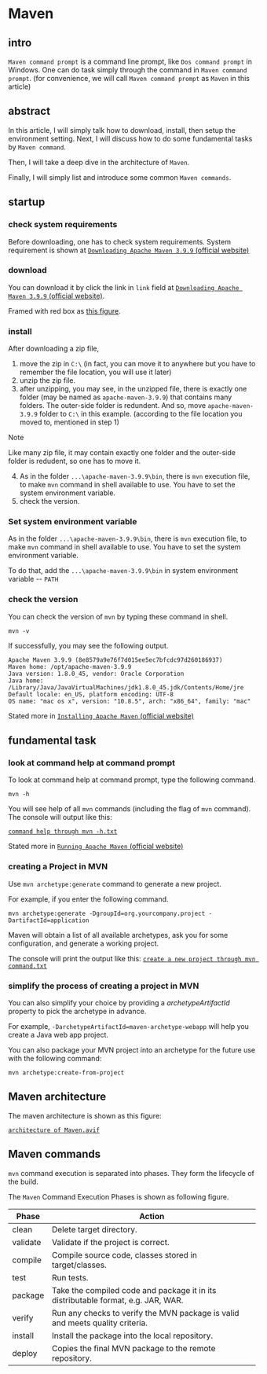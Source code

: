 # Maven 
## intro
`Maven command prompt` is a command line prompt, like `Dos command prompt` in Windows. One can do task simply through the command in `Maven command prompt`. (for convenience, we will call `Maven command prompt` as `Maven` in this article)

## abstract
In this article, I will simply talk how to download, install, then setup the environment setting. Next, I will discuss how to do some fundamental tasks by `Maven command`. 

Then, I will take a deep dive in the architecture of `Maven`.

Finally, I will simply list and introduce some common `Maven commands`.

## startup
### check system requirements
Before downloading, one has to check system requirements. System requirement is shown at [`Downloading Apache Maven 3.9.9` (official website)](https://maven.apache.org/download.cgi?.)

### download 
You can download it by click the link in `link` field at [`Downloading Apache Maven 3.9.9` (official website)](https://maven.apache.org/download.cgi?.). 

Framed with red box as [this figure](https://github.com/40843245/tool/blob/main/command%20line%20tool/Maven/attachment/figure/Download%20Apache-Maven%20project.png).

### install
After downloading a zip file, 

1. move the zip in `C:\` (in fact, you can move it to anywhere but you have to remember the file location, you will use it later)
2. unzip the zip file.
3. after unzipping, you may see, in the unzipped file, there is exactly one folder (may be named as `apache-maven-3.9.9`) that contains many folders. The outer-side folder is redundent. And so, move `apache-maven-3.9.9` folder to `C:\` in this example. (according to the file location you moved to, mentioned in step 1)

> [!NOTE]
> Like many zip file, it may contain exactly one folder and the outer-side folder is redudent, so one has to move it. 

4. As in the folder `...\apache-maven-3.9.9\bin`, there is `mvn` execution file, to make `mvn` command in shell available to use. You have to set the system environment variable.
5. check the version.
### Set system environment variable
As in the folder `...\apache-maven-3.9.9\bin`, there is `mvn` execution file, to make `mvn` command in shell available to use. You have to set the system environment variable. 

To do that, add the `...\apache-maven-3.9.9\bin` in system environment variable -- `PATH`

### check the version
You can check the version of `mvn` by typing these command in shell.

```
mvn -v
```

If successfully, you may see the following output.

```
Apache Maven 3.9.9 (8e8579a9e76f7d015ee5ec7bfcdc97d260186937)
Maven home: /opt/apache-maven-3.9.9
Java version: 1.8.0_45, vendor: Oracle Corporation
Java home: /Library/Java/JavaVirtualMachines/jdk1.8.0_45.jdk/Contents/Home/jre
Default locale: en_US, platform encoding: UTF-8
OS name: "mac os x", version: "10.8.5", arch: "x86_64", family: "mac"
```

Stated more in [`Installing Apache Maven` (official website)](https://maven.apache.org/install.html)

## fundamental task
### look at command help at command prompt
To look at command help at command prompt, type the following command.

```
mvn -h
```

You will see help of all `mvn` commands (including the flag of `mvn` command). The console will output like this:

[`command help through mvn -h.txt`](https://github.com/40843245/tool/blob/main/command%20line%20tool/Maven/attachment/shell/output/command%20help%20through%20mvn%20-h.txt)

Stated more in [`Running Apache Maven` (official website)](https://maven.apache.org/run.html)


### creating a Project in MVN
Use `mvn archetype:generate` command to generate a new project.

For example, if you enter the following command.

```
mvn archetype:generate -DgroupId=org.yourcompany.project -DartifactId=application
```

Maven will obtain a list of all available archetypes, ask you for some configuration, and generate a working project. 

The console will print the output like this: [`create a new project through mvn command.txt`](https://github.com/40843245/tool/blob/main/command%20line%20tool/Maven/attachment/shell/output/create%20a%20new%20project%20through%20mvn%20command.txt)

### simplify the process of creating a project in MVN

You can also simplify your choice by providing a _archetypeArtifactId_ property to pick the archetype in advance. 

For example, `-DarchetypeArtifactId=maven-archetype-webapp` will help you create a Java web app project.

You can also package your MVN project into an archetype for the future use with the following command:

```
mvn archetype:create-from-project
```

## Maven architecture
The maven architecture is shown as this figure:

[`architecture of Maven.avif`](https://raw.githubusercontent.com/40843245/tool/refs/heads/main/command%20line%20tool/Maven/attachment/figure/architecture%20of%20Maven.avif)

## Maven commands
`mvn` command execution is separated into phases. They form the lifecycle of the build.

The `Maven` Command Execution Phases is shown as following figure.

| Phase | Action | 
| --------- | --------- |
| clean | Delete target directory. |
| validate | Validate if the project is correct. |
| compile | Compile source code, classes stored in target/classes. |
| test | Run tests. |
| package | Take the compiled code and package it in its distributable format, e.g. JAR, WAR. |
| verify | Run any checks to verify the MVN package is valid and meets quality criteria. |
| install | Install the package into the local repository. |
| deploy | Copies the final MVN package to the remote repository. |
